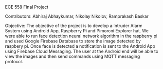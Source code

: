 ECE 558 Final Project 

Contributors: Abhiraj Abhaykumar, Nikolay Nikolov, Ramprakash Baskar

Objective:
	The objective of the project is to develop a Intruder Alarm System using Android App, Raspberry Pi and Pimoroni Explorer hat. We were able to run face detection neural network algorithm in the raspberry pi and used Google Firebase Database to store the image detected by raspbery pi. Once face is detected a notification is sent to the Android App using Firebase Cloud Messaging. The user at the Android end will be able to view the images and then send commands using MQTT messaging protocol. 


